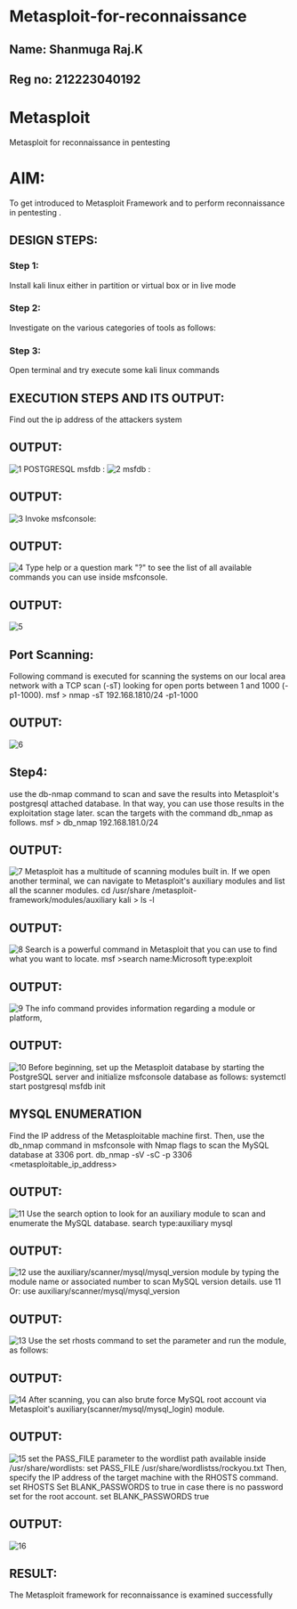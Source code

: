 # Metasploit-for-reconnaissance
## Name: Shanmuga Raj.K
## Reg no: 212223040192
# Metasploit
Metasploit for reconnaissance in pentesting
# AIM:
To get introduced to Metasploit Framework and to  perform reconnaissance  in pentesting .
## DESIGN STEPS:
### Step 1:
Install kali linux either in partition or virtual box or in live mode
### Step 2:
Investigate on the various categories of tools as follows:
### Step 3:
Open terminal and try execute some kali linux commands
## EXECUTION STEPS AND ITS OUTPUT:
Find out the ip address of the attackers system
## OUTPUT:
![1](https://github.com/user-attachments/assets/930eeb87-451f-4d27-bc58-67ca8fb0369c)
POSTGRESQL
msfdb :
![2](https://github.com/user-attachments/assets/8586ca9f-3770-4bd1-a7fa-d0b543046e2c)
msfdb :
## OUTPUT:
![3](https://github.com/user-attachments/assets/a682d7d9-71f7-4316-afe6-3986a706d28c)
Invoke msfconsole:
## OUTPUT:
![4](https://github.com/user-attachments/assets/d7473d21-343f-49c0-8aa7-c3a75e71ea14)
Type help or a question mark "?" to see the list of all available commands you can use inside msfconsole.
## OUTPUT:
![5](https://github.com/user-attachments/assets/16a47ffc-4333-4afe-8e30-37a52e1de4ab)
## Port Scanning:
Following command is executed for scanning the systems on our local area network with a TCP scan (-sT) looking for open ports between 1 and 1000 (-p1-1000). msf > nmap -sT 192.168.1810/24 -p1-1000
## OUTPUT:
![6](https://github.com/user-attachments/assets/c0d021b0-ad32-4dd4-9fbe-4f91516d5813)
## Step4:
use the db-nmap command to scan and save the results into Metasploit's postgresql attached database. In that way, you can use those results in the exploitation stage later.
scan the targets with the command db_nmap as follows. msf > db_nmap 192.168.181.0/24
## OUTPUT:
![7](https://github.com/user-attachments/assets/d493a593-52d6-44ff-8011-08e8a5307b41)
Metasploit has a multitude of scanning modules built in. If we open another terminal, we can navigate to Metasploit's auxiliary modules and list all the scanner modules. cd /usr/share /metasploit-framework/modules/auxiliary kali > ls -l
## OUTPUT:
![8](https://github.com/user-attachments/assets/bed83ff5-0e61-4eca-ae78-7b64b93ed107)
Search is a powerful command in Metasploit that you can use to find what you want to locate. msf >search name:Microsoft type:exploit
## OUTPUT:
![9](https://github.com/user-attachments/assets/407d8b6a-97e4-4a3c-8968-5ee4a20fe8dc)
The info command provides information regarding a module or platform,
## OUTPUT:
![10](https://github.com/user-attachments/assets/ee932dca-ca90-4aa8-8b08-802379adac04)
Before beginning, set up the Metasploit database by starting the PostgreSQL server and initialize msfconsole database as follows: systemctl start postgresql msfdb init
## MYSQL ENUMERATION
Find the IP address of the Metasploitable machine first. Then, use the db_nmap command in msfconsole with Nmap flags to scan the MySQL database at 3306 port. db_nmap -sV -sC -p 3306 <metasploitable_ip_address>
## OUTPUT:
![11](https://github.com/user-attachments/assets/720c949b-8ea4-4ccc-be64-9bcb8405d431)
Use the search option to look for an auxiliary module to scan and enumerate the MySQL database. search type:auxiliary mysql
## OUTPUT:
![12](https://github.com/user-attachments/assets/ea3d4e00-1625-4ca0-8b02-add44d28e808)
use the auxiliary/scanner/mysql/mysql_version module by typing the module name or associated number to scan MySQL version details. use 11 Or: use auxiliary/scanner/mysql/mysql_version
## OUTPUT:
![13](https://github.com/user-attachments/assets/d0b191df-04a9-4861-b1a0-733ac33d7c5b)
Use the set rhosts command to set the parameter and run the module, as follows:
## OUTPUT:
![14](https://github.com/user-attachments/assets/e22bac41-b011-4930-958e-c9fdb37aaa58)
After scanning, you can also brute force MySQL root account via Metasploit's auxiliary(scanner/mysql/mysql_login) module.
## OUTPUT:
![15](https://github.com/user-attachments/assets/12a79854-75e2-483d-9818-8c045578eb84)
set the PASS_FILE parameter to the wordlist path available inside /usr/share/wordlists: set PASS_FILE /usr/share/wordlistss/rockyou.txt Then, specify the IP address of the target machine with the RHOSTS command. set RHOSTS Set BLANK_PASSWORDS to true in case there is no password set for the root account. set BLANK_PASSWORDS true
## OUTPUT:
![16](https://github.com/user-attachments/assets/7a4bc0f7-0a15-42d4-8627-04c1cbca14be)
## RESULT:
The Metasploit framework for reconnaissance is  examined successfully
